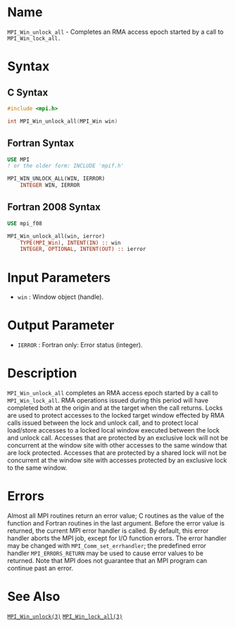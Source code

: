 # Name

`MPI_Win_unlock_all` - Completes an RMA access epoch started by a call
to `MPI_Win_lock_all.`

# Syntax

## C Syntax

```c
#include <mpi.h>

int MPI_Win_unlock_all(MPI_Win win)
```

## Fortran Syntax

```fortran
USE MPI
! or the older form: INCLUDE 'mpif.h'

MPI_WIN_UNLOCK_ALL(WIN, IERROR)
    INTEGER WIN, IERROR
```

## Fortran 2008 Syntax

```fortran
USE mpi_f08

MPI_Win_unlock_all(win, ierror)
    TYPE(MPI_Win), INTENT(IN) :: win
    INTEGER, OPTIONAL, INTENT(OUT) :: ierror
```


# Input Parameters

* `win` : Window object (handle).

# Output Parameter

* `IERROR` : Fortran only: Error status (integer).

# Description

`MPI_Win_unlock_all` completes an RMA access epoch started by a call to
`MPI_Win_lock_all`. RMA operations issued during this period will have
completed both at the origin and at the target when the call returns.
Locks are used to protect accesses to the locked target window effected
by RMA calls issued between the lock and unlock call, and to protect
local load/store accesses to a locked local window executed between the
lock and unlock call. Accesses that are protected by an exclusive lock
will not be concurrent at the window site with other accesses to the
same window that are lock protected. Accesses that are protected by a
shared lock will not be concurrent at the window site with accesses
protected by an exclusive lock to the same window.

# Errors

Almost all MPI routines return an error value; C routines as the value
of the function and Fortran routines in the last argument.
Before the error value is returned, the current MPI error handler is
called. By default, this error handler aborts the MPI job, except for
I/O function errors. The error handler may be changed with
`MPI_Comm_set_errhandler`; the predefined error handler `MPI_ERRORS_RETURN`
may be used to cause error values to be returned. Note that MPI does not
guarantee that an MPI program can continue past an error.

# See Also

[`MPI_Win_unlock(3)`](./?file=MPI_Win_unlock.md)
[`MPI_Win_lock_all(3)`](./?file=MPI_Win_lock_all.md)
